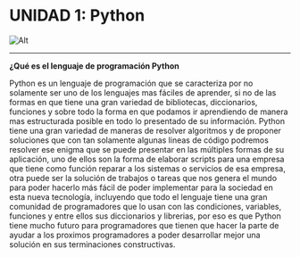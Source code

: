 # UNIDAD 1: Python

![Alt](/home/jorchitoxyz/Escritorio/Notable/Python.png)

---
**¿Qué es el lenguaje de programación Python**


Python es un lenguaje de programación que se caracteriza por no solamente ser uno de los lenguajes mas fáciles de aprender, si no de las formas en que tiene una gran variedad de bibliotecas, diccionarios, funciones y sobre todo la forma en que podamos ir aprendiendo de manera mas estructurada posible en todo lo presentado de su información. Python tiene una gran variedad de maneras de resolver algoritmos y de proponer soluciones que con tan solamente algunas lineas de código podremos resolver ese enigma que se puede presentar en las múltiples formas de su aplicación, uno de ellos son la forma de elaborar scripts para una empresa que tiene como función reparar a los sistemas o servicios de esa empresa, otra puede ser la solución de trabajos o tareas que nos genera el mundo para poder hacerlo más fácil de poder implementar para la sociedad en esta nueva tecnología, incluyendo que todo el lenguaje tiene una gran comunidad de programadores que lo usan con las condiciones, variables, funciones y entre ellos sus diccionarios y librerias, por eso es que Python tiene mucho futuro para programadores que tienen que hacer la parte de ayudar a los proximos programadores a poder desarrollar mejor una solución en sus terminaciones constructivas.
